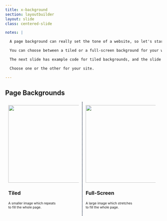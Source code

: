 ```yaml
---
title: x-background
section: layoutbuilder
layout: slide
class: centered-slide

notes: |

  A page background can really set the tone of a website, so let's start with that.

  You can choose between a tiled or a full-screen background for your website.

  The next slide has example code for tiled backgrounds, and the slide after it has example code for a full-screen background.

  Choose one or the other for your site.

---
```



## Page Backgrounds

<div class="two-table">

<div>
<img src="/Building-the-Web/slides/workshop/layoutbuilder/images/tiled-example.jpg" width="250">
<h3>Tiled</h3>
<p>A smaller image which repeats<br>
to fill the whole page.</p>
</div>

<div>
<img src="/Building-the-Web/slides/workshop/layoutbuilder/images/fullscreen-example.jpg" width="250">
<h3>Full-Screen</h3>
<p>A large image which stretches<br>
to fill the whole page.</p>
</div>

</div>

<style>
.two-table div {
    box-sizing: border-box;
    float: left;
    width: 49%;
    border-left: 2px dotted #001E39;
    min-height: 200px;
    padding: 10px;
}

.two-table div p {
    font-size: 75%;
}

.two-table div:first-of-type {
    border: none;
}
</style>
